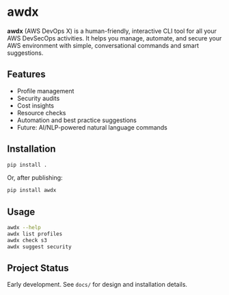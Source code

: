 # awdx

**awdx** (AWS DevOps X) is a human-friendly, interactive CLI tool for all your AWS DevSecOps activities. It helps you manage, automate, and secure your AWS environment with simple, conversational commands and smart suggestions.

## Features
- Profile management
- Security audits
- Cost insights
- Resource checks
- Automation and best practice suggestions
- Future: AI/NLP-powered natural language commands

## Installation
```bash
pip install .
```
Or, after publishing:
```bash
pip install awdx
```

## Usage
```bash
awdx --help
awdx list profiles
awdx check s3
awdx suggest security
```

## Project Status
Early development. See `docs/` for design and installation details. 